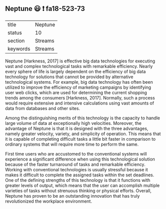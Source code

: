 ## Neptune :smiley: :exclamation: fa18-523-73


|          |             |
| -------- | ----------- |
| title    | Neptune     | 
| status   | 10          |
| section  | Streams     |
| keywords | Streams     |

Neptune [Harkness, 2017] is effective big data technologies for executing vast and complex technological tasks with remarkable efficiency.
Nearly every sphere of life is largely dependent on the efficiency of big data technology for solutions that cannot be provided by alternative technological systems. For example, big data technology has often been utilized to improve the efficiency of marketing campaigns by identifying user web clicks, which are used for determining the current shopping trends among the consumers [Harkness, 2017]. Normally, such a process would require extensive and intensive calculations using vast amounts of data from databases and other sites. 

Among the distinguishing merits of this technology is the capacity to handle large volume of data at exceptionally high velocities. Moreover, the advantage of Neptune is that it is designed with the three advantages, namely greater velocity, variety, and simplicity of operation. This means that it is capable of completing difficult tasks a little bit faster in comparison to ordinary systems that will require more time to perform the same.

First time users who are accustomed to the conventional systems will experience a significant difference when using this technological solution because of the faster turnaround of tasks and remarkable efficiency. Working with conventional technologies is usually stressful because it makes it difficult to complete the assigned tasks within the set deadlines. One of the defining strengths of this technology is that it functions with greater levels of output, which means that the user can accomplish multiple varieties of tasks without strenuous thinking or physical efforts. Overall, Neptune has proven to be an outstanding innovation that has truly revolutionized the workplace environment.


